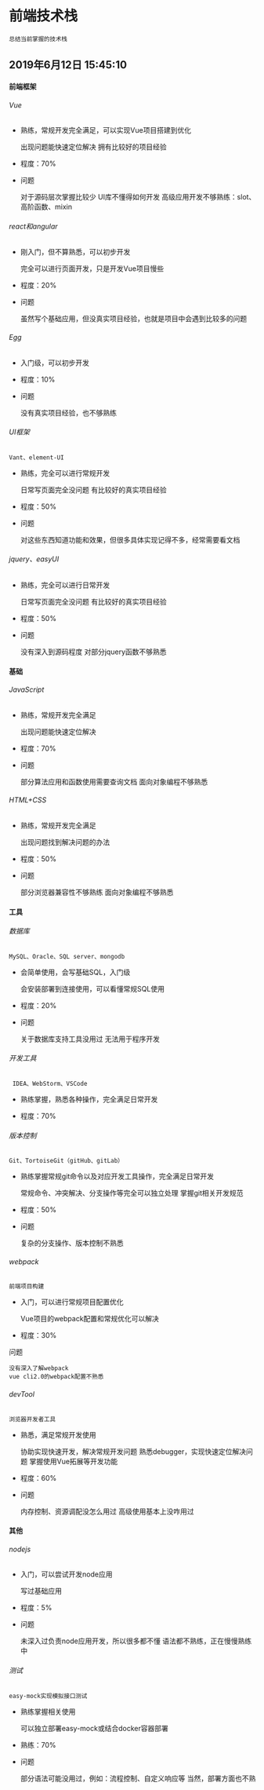 # 前端技术栈

	总结当前掌握的技术栈

## 2019年6月12日 15:45:10

#### 前端框架

###### Vue

* 熟练，常规开发完全满足，可以实现Vue项目搭建到优化

	出现问题能快速定位解决
	拥有比较好的项目经验

* 程度：70%

* 问题

	对于源码层次掌握比较少
	UI库不懂得如何开发
	高级应用开发不够熟练：slot、高阶函数、mixin

###### react和angular

* 刚入门，但不算熟悉，可以初步开发

	完全可以进行页面开发，只是开发Vue项目慢些

* 程度：20%

* 问题

	虽然写个基础应用，但没真实项目经验，也就是项目中会遇到比较多的问题

###### Egg

* 入门级，可以初步开发

* 程度：10%

* 问题

	没有真实项目经验，也不够熟练

###### UI框架

	Vant、element-UI

* 熟练，完全可以进行常规开发

	日常写页面完全没问题
	有比较好的真实项目经验

* 程度：50%

* 问题

	对这些东西知道功能和效果，但很多具体实现记得不多，经常需要看文档

###### jquery、easyUI

* 熟练，完全可以进行日常开发

	日常写页面完全没问题
	有比较好的真实项目经验

* 程度：50%

* 问题

	没有深入到源码程度
	对部分jquery函数不够熟悉

#### 基础

###### JavaScript

* 熟练，常规开发完全满足

	出现问题能快速定位解决

* 程度：70%

* 问题

	部分算法应用和函数使用需要查询文档
	面向对象编程不够熟悉

###### HTML+CSS

* 熟练，常规开发完全满足

	出现问题找到解决问题的办法

* 程度：50%

* 问题

	部分浏览器兼容性不够熟练
	面向对象编程不够熟悉

#### 工具

###### 数据库

	MySQL、Oracle、SQL server、mongodb

* 会简单使用，会写基础SQL，入门级

	会安装部署到连接使用，可以看懂常规SQL使用

* 程度：20%

* 问题

	关于数据库支持工具没用过
	无法用于程序开发

###### 开发工具

	 IDEA、WebStorm、VSCode

* 熟练掌握，熟悉各种操作，完全满足日常开发

* 程度：70%

###### 版本控制

	Git、TortoiseGit（gitHub、gitLab）

* 熟练掌握常规git命令以及对应开发工具操作，完全满足日常开发

	常规命令、冲突解决、分支操作等完全可以独立处理
	掌握git相关开发规范

* 程度：50%

* 问题

	复杂的分支操作、版本控制不熟悉

###### webpack

	前端项目构建

* 入门，可以进行常规项目配置优化

	Vue项目的webpack配置和常规优化可以解决

* 程度：30%

问题

	没有深入了解webpack
	vue cli2.0的webpack配置不熟悉

###### devTool

	浏览器开发者工具

* 熟悉，满足常规开发使用
	
	协助实现快速开发，解决常规开发问题
	熟悉debugger，实现快速定位解决问题
	掌握使用Vue拓展等开发功能

* 程度：60%

* 问题

	内存控制、资源调配没怎么用过
	高级使用基本上没咋用过

#### 其他

###### nodejs

* 入门，可以尝试开发node应用

	写过基础应用

* 程度：5%

* 问题

	未深入过负责node应用开发，所以很多都不懂
	语法都不熟练，正在慢慢熟练中

###### 测试

	easy-mock实现模拟接口测试

* 熟练掌握相关使用

	可以独立部署easy-mock或结合docker容器部署

* 熟练：70%

* 问题

	部分语法可能没用过，例如：流程控制、自定义响应等
	当然，部署方面也不熟
